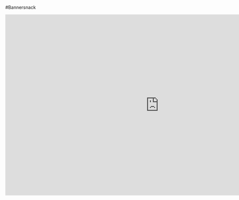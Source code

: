 #Bannersnack

<iframe src="https://docs.google.com/presentation/d/e/2PACX-1vTOQiWHCaW_tEazbA2gqeSxs6S3QwA9oKqOMGMDqTriVsNWTz8K6wSsSq0wjQaZPKUgl8_vIWbTDwGY/embed?start=false&loop=false&delayms=3000" frameborder="0" width="960" height="569" allowfullscreen="true" mozallowfullscreen="true" webkitallowfullscreen="true"></iframe>